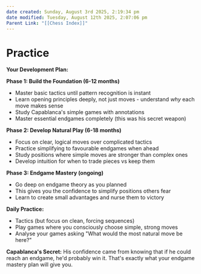 ```yaml
---
date created: Sunday, August 3rd 2025, 2:19:34 pm
date modified: Tuesday, August 12th 2025, 2:07:06 pm
Parent Link: "[[Chess Index]]"
---
```


# Practice

**Your Development Plan:**

**Phase 1: Build the Foundation (6-12 months)**
- Master basic tactics until pattern recognition is instant
- Learn opening principles deeply, not just moves - understand _why_ each move makes sense
- Study Capablanca's simple games with annotations
- Master essential endgames completely (this was his secret weapon)

**Phase 2: Develop Natural Play (6-18 months)**
- Focus on clear, logical moves over complicated tactics
- Practice simplifying to favourable endgames when ahead
- Study positions where simple moves are stronger than complex ones
- Develop intuition for when to trade pieces vs keep them

**Phase 3: Endgame Mastery (ongoing)**
- Go deep on endgame theory as you planned
- This gives you the confidence to simplify positions others fear
- Learn to create small advantages and nurse them to victory

**Daily Practice:**
- Tactics (but focus on clean, forcing sequences)
- Play games where you consciously choose simple, strong moves
- Analyse your games asking "What would the most natural move be here?"

**Capablanca's Secret:** His confidence came from knowing that if he could reach an endgame, he'd probably win it. That's exactly what your endgame mastery plan will give you.